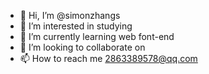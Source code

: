 - 👋 Hi, I’m @simonzhangs
- 👀 I’m interested in studying
- 🌱 I’m currently learning web font-end
- 💞️ I’m looking to collaborate on 
- 📫 How to reach me 2863389578@qq.com

<!---
simonzhangs/simonzhangs is a ✨ special ✨ repository because its `README.md` (this file) appears on your GitHub profile.
You can click the Preview link to take a look at your changes.
--->
